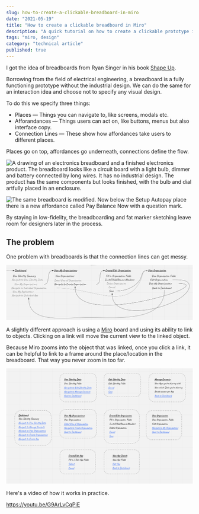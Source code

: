 ```yaml
---
slug: how-to-create-a-clickable-breadboard-in-miro
date: "2021-05-19"
title: "How to create a clickable breadboard in Miro"
description: "A quick tutorial on how to create a clickable prototype in Miro"
tags: "miro, design"
category: "technical article"
published: true
---
```


I got the idea of breadboards from Ryan Singer in his book [Shape Up](https://basecamp.com/shapeup).

Borrowing from the field of electrical engineering, a breadboard is a fully functioning prototype without the industrial design. We can do the same for an interaction idea and choose not to specify any visual design.

To do this we specify three things:

- Places — Things you can navigate to, like screens, modals etc.
- Afforandances — Things users can act on, like buttons, menus but also interface copy.
- Connection Lines — These show how affordances take users to different places.

Places go on top, affordances go underneath, connections define the flow.

![A drawing of an electronics breadboard and a finished electronics product. The breadboard looks like a circuit board with a light bulb, dimmer and battery connected by long wires. It has no industrial design. The product has the same components but looks finished, with the bulb and dial artfully placed in an enclosure.](https://basecamp.com/assets/books/shapeup/1.3/ee_breadboard-f576c579fcb3f3865a3004c9e9e53fd0c97fa14e65a7b81af3ec6fbfe7b31832.png)

![The same breadboard is modified. Now below the Setup Autopay place there is a new affordance called Pay Balance Now with a question mark.](https://basecamp.com/assets/books/shapeup/1.3/invoice_breadboard_5-b336abd287b752f0f38c15546d2d7a7981b9182733f1a0a9e8be4be4886a65be.png)

By staying in low-fidelity, the breadboarding and fat marker sketching leave room for designers later in the process.

## The problem

One problem with breadboards is that the connection lines can get messy.

![](images/messy-connections.png)

A slightly different approach is using a [Miro](https://miro.com) board and using its ability to link to objects. Clicking on a link will move the current view to the linked object.

Because Miro zooms into the object that was linked, once you click a link, it can be helpful to link to a frame around the place/location in the breadboard. That way you never zoom in too far.

![](images/all-locations.png)

Here's a video of how it works in practice.

https://youtu.be/G9ArLvCqPiE
